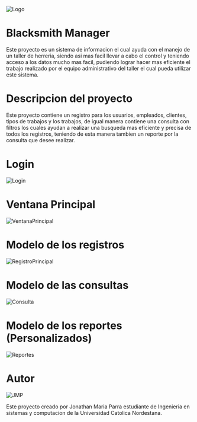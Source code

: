 ![Logo](https://user-images.githubusercontent.com/39072094/62014422-dc2d8380-b16e-11e9-8cd1-fcc1c6f9ddf0.png)

# Blacksmith Manager

  Este proyecto es un sistema de informacion el cual ayuda con el manejo de un taller de herreria, siendo asi mas facil llevar a cabo
el control y teniendo acceso a los datos mucho mas facil, pudiendo lograr hacer mas eficiente el trabajo realizado por el equipo administrativo del taller el cual pueda utilizar este sistema.


# Descripcion del proyecto

Este proyecto contiene un registro para los usuarios, empleados, clientes, tipos de trabajos y los trabajos, de igual manera
contiene una consulta con filtros los cuales ayudan a realizar una busqueda mas eficiente y precisa de todos los registros,
teniendo de esta manera tambien un reporte por la consulta que desee realizar.
 
 
 # Login
![Login](https://user-images.githubusercontent.com/39072094/62014581-bc975a80-b170-11e9-9e49-b114dc8972e5.png)

# Ventana Principal
![VentanaPrincipal](https://user-images.githubusercontent.com/39072094/62014584-dd5fb000-b170-11e9-8649-5d44bce38f83.png)

# Modelo de los registros
![RegistroPrincipal](https://user-images.githubusercontent.com/39072094/62014593-02542300-b171-11e9-8127-63c6a3e8f048.png)

# Modelo de las consultas
![Consulta](https://user-images.githubusercontent.com/39072094/62014571-a2f61300-b170-11e9-9398-753116da1629.png)

# Modelo de los reportes (Personalizados)
![Reportes](https://user-images.githubusercontent.com/39072094/62014599-1730b680-b171-11e9-9719-bf1f2ec9b80d.png)

# Autor
![JMP](https://user-images.githubusercontent.com/39072094/62014466-5100bd80-b16f-11e9-8140-1cb8cc7efe61.jpg)

  Este proyecto creado por Jonathan Maria Parra 
estudiante de Ingenieria en sistemas y computacion
de la Universidad Catolica Nordestana. 
